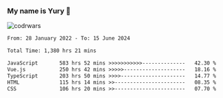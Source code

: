### My name is Yury 👋 
![codrwars](https://www.codewars.com/users/litury/badges/micro) 


<!--START_SECTION:waka-->

```txt
From: 28 January 2022 - To: 15 June 2024

Total Time: 1,380 hrs 21 mins

JavaScript       583 hrs 52 mins >>>>>>>>>>>--------------   42.30 %
Vue.js           250 hrs 42 mins >>>>>--------------------   18.16 %
TypeScript       203 hrs 50 mins >>>>---------------------   14.77 %
HTML             115 hrs 14 mins >>-----------------------   08.35 %
CSS              106 hrs 20 mins >>-----------------------   07.70 %
```

<!--END_SECTION:waka-->

